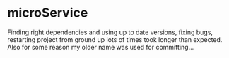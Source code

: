 # microService

Finding right dependencies and using up to date versions, fixing bugs, restarting project from ground up lots of times took longer than expected.
Also for some reason my older name was used for committing...
